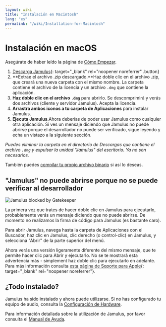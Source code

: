 ```yaml
---
layout: wiki
title: "Instalación en Macintosh"
lang: "es"
permalink: "/wiki/Installation-for-Macintosh"
---
```


# Instalación en macOS

Asegúrate de haber leído la página de [Cómo Empezar](Getting-Started).

1. [Descarga Jamulus](https://sourceforge.net/projects/llcon/files/latest/download){: target="_blank" rel="noopener noreferrer" .button}
1. **Extrae el archivo .zip descargado.**Haz doble clic en el archivo .zip, que creará una nueva carpeta con el mismo nombre. La carpeta contiene el archivo de la licencia y un archivo `.dmg` que contiene la aplicación.
1. **Haz doble clic en el archivo `.dmg`** para abrirlo. Se descomprimirá y verás dos archivos (cliente y servidor Jamulus). Acepta la licencia.
1. **Arrastra ambos iconos a tu carpeta de Aplicaciones** para instalar Jamulus.
1. **Ejecuta Jamulus**.Ahora deberías de poder usar Jamulus como cualquier otra aplicación. Si ves un mensaje diciendo que Jamulus no puede abrirse porque el desarrollador no puede ser verificado, sigue leyendo y echa un vistazo a la siguiente sección.

_Puedes eliminar la carpeta en el directorio de Descargas que contiene el archivo `.dmg` y expulsar la unidad "Jamulus" del escritorio. Ya no son necesarios._

También puedes [compilar tu propio archivo binario](Compiling) si así lo deseas.

## "Jamulus" no puede abrirse porque no se puede verificar al desarrollador

![Jamulus blocked by Gatekeeper](https://user-images.githubusercontent.com/20726856/99886769-67256d80-2c3f-11eb-91e9-9cb2b6f80f95.png)

La primera vez que trates de hacer doble clic en Jamulus para ejecutarlo, probablemente verás un mensaje diciendo que no puede abrirse. De momento no realizamos la firma de código para Jamulus (es bastante caro).

Para abrir Jamulus, navega hasta la carpeta de Aplicaciones con el Buscador, haz clic en Jamulus, clic derecho (o control-clic) en Jamulus, y selecciona "Abrir" de la parte superior del menú.

Ahora verás una versión ligeramente diferente del mismo mensaje, que te permite hacer clic para Abrir y ejecutarlo. No se te mostrará esta advertencia más - simplement haz doble clic para ejecutarlo en adelante.
Para más información consulta [esta página de Soporte para Apple](https://support.apple.com/en-gb/guide/mac-help/mh40616/mac){: target="_blank" rel="noopener noreferrer"}.

## ¿Todo instalado?

Jamulus ha sido instalado y ahora puede utilizarse. Si no has configurado tu equipo de audio, consulta la [Configuración de Hardware](Hardware-Setup).

Para información detallada sobre la utilización de Jamulus, por favor consulta el [Manual de Ayuda](https://github.com/corrados/jamulus/blob/master/src/res/homepage/manual.md).
